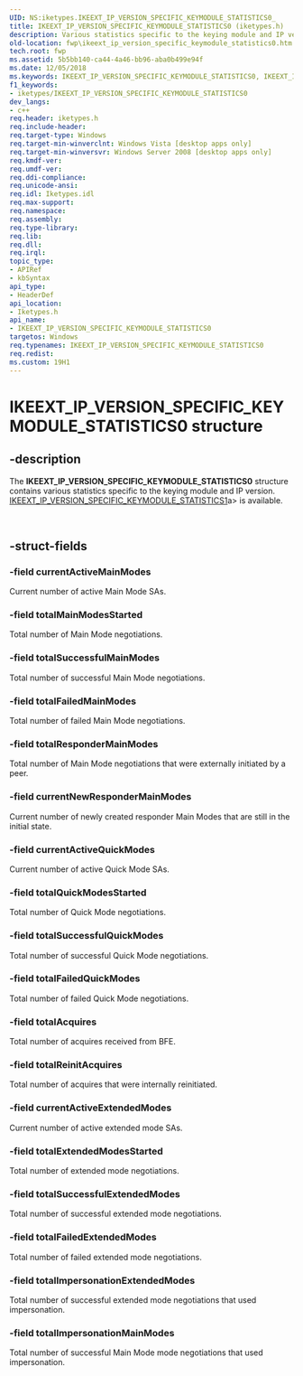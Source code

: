 ```yaml
---
UID: NS:iketypes.IKEEXT_IP_VERSION_SPECIFIC_KEYMODULE_STATISTICS0_
title: IKEEXT_IP_VERSION_SPECIFIC_KEYMODULE_STATISTICS0 (iketypes.h)
description: Various statistics specific to the keying module and IP version.
old-location: fwp\ikeext_ip_version_specific_keymodule_statistics0.htm
tech.root: fwp
ms.assetid: 5b5bb140-ca44-4a46-bb96-aba0b499e94f
ms.date: 12/05/2018
ms.keywords: IKEEXT_IP_VERSION_SPECIFIC_KEYMODULE_STATISTICS0, IKEEXT_IP_VERSION_SPECIFIC_KEYMODULE_STATISTICS0 structure [Filtering], fwp.ikeext_ip_version_specific_keymodule_statistics0, iketypes/IKEEXT_IP_VERSION_SPECIFIC_KEYMODULE_STATISTICS0
f1_keywords:
- iketypes/IKEEXT_IP_VERSION_SPECIFIC_KEYMODULE_STATISTICS0
dev_langs:
- c++
req.header: iketypes.h
req.include-header: 
req.target-type: Windows
req.target-min-winverclnt: Windows Vista [desktop apps only]
req.target-min-winversvr: Windows Server 2008 [desktop apps only]
req.kmdf-ver: 
req.umdf-ver: 
req.ddi-compliance: 
req.unicode-ansi: 
req.idl: Iketypes.idl
req.max-support: 
req.namespace: 
req.assembly: 
req.type-library: 
req.lib: 
req.dll: 
req.irql: 
topic_type:
- APIRef
- kbSyntax
api_type:
- HeaderDef
api_location:
- Iketypes.h
api_name:
- IKEEXT_IP_VERSION_SPECIFIC_KEYMODULE_STATISTICS0
targetos: Windows
req.typenames: IKEEXT_IP_VERSION_SPECIFIC_KEYMODULE_STATISTICS0
req.redist: 
ms.custom: 19H1
---
```


# IKEEXT_IP_VERSION_SPECIFIC_KEYMODULE_STATISTICS0 structure


## -description


The <b>IKEEXT_IP_VERSION_SPECIFIC_KEYMODULE_STATISTICS0</b> structure contains various statistics specific to the keying module and IP version.
[IKEEXT_IP_VERSION_SPECIFIC_KEYMODULE_STATISTICS1](https://docs.microsoft.com/windows/desktop/api/iketypes/ns-iketypes-ikeext_ip_version_specific_keymodule_statistics1)a> is available.</div><div> </div>

## -struct-fields




### -field currentActiveMainModes

Current number of active Main Mode SAs.


### -field totalMainModesStarted

Total number of Main Mode negotiations.


### -field totalSuccessfulMainModes

Total number of successful Main Mode negotiations.


### -field totalFailedMainModes

Total number of failed Main Mode negotiations.


### -field totalResponderMainModes

Total number of Main Mode negotiations that were externally initiated by a peer.


### -field currentNewResponderMainModes

Current number of newly created responder Main Modes that are still in the initial state.


### -field currentActiveQuickModes

Current number of active Quick Mode SAs.


### -field totalQuickModesStarted

Total number of Quick Mode negotiations.


### -field totalSuccessfulQuickModes

Total number of successful Quick Mode negotiations.


### -field totalFailedQuickModes

Total number of failed Quick Mode negotiations.


### -field totalAcquires

Total number of acquires received from BFE.


### -field totalReinitAcquires

Total number of acquires that were internally reinitiated.


### -field currentActiveExtendedModes

Current number of active extended mode SAs.


### -field totalExtendedModesStarted

Total number of extended mode negotiations.


### -field totalSuccessfulExtendedModes

Total number of successful extended mode negotiations.


### -field totalFailedExtendedModes

Total number of failed extended mode negotiations.


### -field totalImpersonationExtendedModes

Total number of successful extended mode negotiations that used impersonation.


### -field totalImpersonationMainModes

Total number of successful Main Mode mode negotiations that used impersonation.

